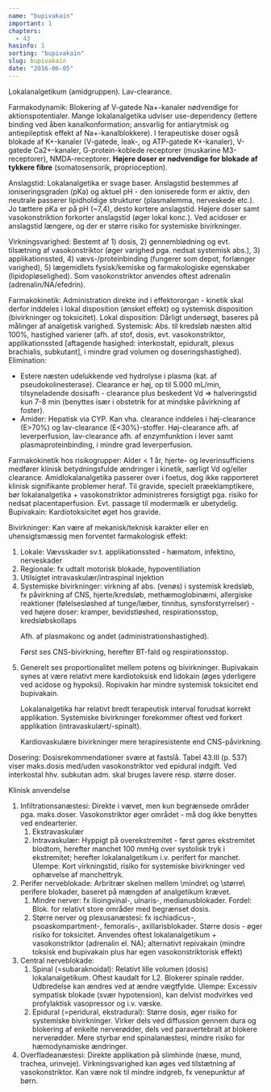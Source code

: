 ```yaml
---
name: "bupivakain"
important: 1
chapters:
  - 43
hasinfo: 1
sorting: "bupivakain"
slug: bupivakain
date: "2016-06-05"
---
```


Lokalanalgetikum (amidgruppen). Lav-clearance.

Farmakodynamik: Blokering af V-gatede Na+-kanaler nødvendige for
aktionspotentialer. Mange lokalanalgetika udviser use-dependency (lettere
binding ved åben kanalkonformation; ansvarlig for antiarytmisk og antiepileptisk
effekt af Na+-kanalblokkere). I terapeutiske doser også blokade af K+-kanaler
(V-gatede, leak-, og ATP-gatede K+-kanaler), V-gatede Ca2+-kanaler,
G-protein-koblede receptorer (muskarine M3-receptorer), NMDA-receptorer.
<b>Højere doser er nødvendige for blokade af tykkere fibre</b> (somatosensorik,
proprioception).

Anslagstid: Lokalanalgetika er svage baser. Anslagstid bestemmes af
ioniseringsgraden (pKa) og aktuel pH - den ioniserede form er aktiv, den
neutrale passerer lipidholdige strukturer (plasmalemma, nerveskede etc.). Jo
tættere pKa er på pH (~7,4), desto kortere anslagstid. Højere doser samt
vasokonstriktion forkorter anslagstid (øger lokal konc.). Ved acidoser er
anslagstid længere, og der er større risiko for systemiske bivirkninger.

Virkningsvarighed: Bestemt af 1) dosis, 2) gennemblødning og evt. tilsætning af
vasokonstriktor (øger varighed pga. nedsat systemisk abs.), 3)
applikationssted, 4) vævs-/proteinbinding (fungerer som depot, forlænger
varighed), 5) lægemidlets fysisk/kemiske og farmakologiske egenskaber
(lipidopløselighed). Som vasokonstriktor anvendes oftest adrenalin
(adrenalin/NA/efedrin).

Farmakokinetik: Administration direkte ind i effektororgan - kinetik skal derfor
inddeles i lokal disposition (ønsket effekt) og systemisk disposition
(bivirkninger og toksicitet). Lokal disposition: Dårligt undersøgt, baseres på
målinger af analgetisk varighed. Systemisk: Abs. til kredsløb næsten altid 100%,
hastighed varierer (afh. af stof, dosis, evt. vasokonstriktor, applikationssted
[aftagende hasighed: interkostalt, epiduralt, plexus brachialis, subkutant], i
mindre grad volumen og doseringshastighed). Elimination: <ul><li>Estere næsten
udelukkende ved hydrolyse i plasma (kat. af pseudokolinesterase). Clearance er
høj, op til 5.000 mL/min, tilsyneladende dosisafh - clearance plus beskedent Vd
=> halveringstid kun 7-8 min (benyttes især i obstetrik for at mindske
påvirkning af foster).</li><li>Amider: Hepatisk via CYP. Kan vha. clearance
inddeles i høj-clearance (E>70%) og lav-clearance (E<30%)-stoffer. Høj-clearance
afh. af leverperfusion, lav-clearance afh. af enzymfunktion i lever samt
plasmaproteinbinding, i mindre grad leverperfusion.</li></ul>

Farmakokinetik hos risikogrupper: Alder < 1 år, hjerte- og leverinsufficiens
medfører klinisk betydningsfulde ændringer i kinetik, særligt Vd og/eller
clearance. Amidlokalanalgetika passerer over i foetus, dog ikke rapporteret
klinisk signifikante problemer heraf. Til gravide, specielt præeklamptikere, bør
lokalanalgetika + vasokonstriktor administreres forsigtigt pga. risiko for
nedsat placentaperfusion. Evt. passage til modermælk er ubetydelig. Bupivakain:
Kardiotoksicitet øget hos gravide.

Bivirkninger: Kan være af mekanisk/teknisk karakter eller en uhensigtsmæssig men
forventet farmakologisk effekt:<ol><li value=\1\>Lokale: Vævsskader sv.t.
applikationssted - hæmatom, infektino, nerveskader</li><li>Regionale: fx udtalt
motorisk blokade, hypoventiliation</li><li>Utilsigtet intravaskulær/intraspinal
injektion</li><li>Systemiske bivirkninger: virkning af abs. (venøs) i systemisk
kredsløb, fx påvirkning af CNS, hjerte/kredsløb, methæmoglobinæmi, allergiske
reaktioner (følelsesløshed af tunge/læber, tinnitus, synsforstyrrelser) - ved
højere doser: kramper, bevidstløshed, respirationsstop, kredsløbskollaps

Afh. af plasmakonc og andet (administrationshastighed).

Først ses CNS-bivirkning, herefter BT-fald og
respirationsstop.</li><li style=\list-style:none\>Generelt ses proportionalitet
mellem potens og bivirkninger. Bupivakain synes at være relativt mere
kardiotoksisk end lidokain (øges yderligere ved acidose og hypoksi). Ropivakin
har mindre systemisk toksicitet end bupivakain.

Lokalanalgetika har relativt bredt terapeutisk interval forudsat korrekt
applikation. Systemiske bivirkninger forekommer oftest ved forkert applikation
(intravaskulært/-spinalt).

Kardiovaskulære bivirkninger mere terapiresistente end CNS-påvirkning.</li></ol>

Dosering: Dosisrekommendationer svære at fastslå. Tabel 43.III (p. 537) viser
maks.dosis med/uden vasokonstriktor ved epidural indgift. Ved interkostal hhv.
subkutan adm. skal bruges lavere resp. større doser.

Klinisk anvendelse

<ol><li>Infiltrationsanæstesi: Direkte i vævet, men kun begrænsede områder pga. maks.doser. Vasokonstriktor øger området - må dog ikke benyttes ved endearterier.<ol><li>Ekstravaskulær</li><li>Intravaskulær: Hyppigt på overekstremitet - først gøres ekstremitet blodtom, herefter manchet 100 mmHg over systolisk tryk i ekstremitet; herefter lokalanalgetikum i.v. perifert for manchet. Ulempe: Kort virkningstid, risiko for systemiske bivirkninger ved ophævelse af manchettryk.</li></ol></li><li>Perifer nerveblokade: Arbritrær skelnen mellem \mindre\ og \større\ perifere blokader, baseret på mængden af analgetikum krævet.<ol><li>Mindre nerver: fx ilioingvinal-, ulnaris-, medianusblokader. Fordel: Blok. for relativt store områder med begrænset dosis.</li><li>Større nerver og plexusanæstesi: fx ischiadicus-, psoaskompartment-, femoralis-, axillarisblokader. Større dosis - øger risiko for toksicitet. Anvendes oftest lokalanalgetikum + vasokonstriktor (adrenalin el. NA); alternativt repivakain (mindre toksisk end bupivakain plus har egen vasokonstriktorisk effekt)</li></ol></li><li>Central nerveblokade: <ol><li>Spinal (=subaraknoidal): Relativt lille volumen (dosis) lokalanalgetikum. Oftest kaudalt for L2. Blokerer spinale rødder. Udbredelse kan ændres ved at ændre vægtfylde. Ulempe: Excessiv sympatisk blokade (svær hypotension), kan delvist modvirkes ved profylaktisk vasopressor og i.v. væske.</li><li>Epidural (=peridural, ekstradural): Større dosis, øger risiko for systemiske bivirkninger. Virker dels ved diffussion gennem dura og blokering af enkelte nerverødder, dels ved paravertebralt at blokere nerverødder. Mere styrbar end spinalanæstesi, mindre risiko for hæmodynamiske ændringer.</li></ol></li><li>Overfladeanæstesi: Direkte applikation på slimhinde (næse, mund, trachea, urinveje). Virkningsvarighed kan øges ved tilstætning af vasokonstriktor. Kan være nok til mindre indgreb, fx venepunktur af børn.</li></ol>
